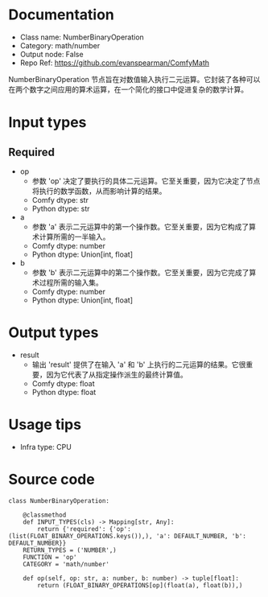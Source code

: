# Documentation
- Class name: NumberBinaryOperation
- Category: math/number
- Output node: False
- Repo Ref: https://github.com/evanspearman/ComfyMath

NumberBinaryOperation 节点旨在对数值输入执行二元运算。它封装了各种可以在两个数字之间应用的算术运算，在一个简化的接口中促进复杂的数学计算。

# Input types
## Required
- op
    - 参数 'op' 决定了要执行的具体二元运算。它至关重要，因为它决定了节点将执行的数学函数，从而影响计算的结果。
    - Comfy dtype: str
    - Python dtype: str
- a
    - 参数 'a' 表示二元运算中的第一个操作数。它至关重要，因为它构成了算术计算所需的一半输入。
    - Comfy dtype: number
    - Python dtype: Union[int, float]
- b
    - 参数 'b' 表示二元运算中的第二个操作数。它至关重要，因为它完成了算术过程所需的输入集。
    - Comfy dtype: number
    - Python dtype: Union[int, float]

# Output types
- result
    - 输出 'result' 提供了在输入 'a' 和 'b' 上执行的二元运算的结果。它很重要，因为它代表了从指定操作派生的最终计算值。
    - Comfy dtype: float
    - Python dtype: float

# Usage tips
- Infra type: CPU

# Source code
```
class NumberBinaryOperation:

    @classmethod
    def INPUT_TYPES(cls) -> Mapping[str, Any]:
        return {'required': {'op': (list(FLOAT_BINARY_OPERATIONS.keys()),), 'a': DEFAULT_NUMBER, 'b': DEFAULT_NUMBER}}
    RETURN_TYPES = ('NUMBER',)
    FUNCTION = 'op'
    CATEGORY = 'math/number'

    def op(self, op: str, a: number, b: number) -> tuple[float]:
        return (FLOAT_BINARY_OPERATIONS[op](float(a), float(b)),)
```